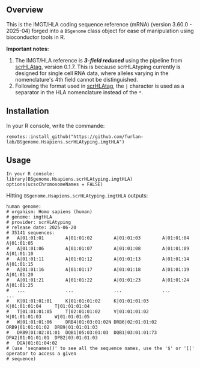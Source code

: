 ## Overview
This is the IMGT/HLA coding sequence reference (mRNA) (version 3.60.0 - 2025-04) forged into a `BSgenome` class object for ease of manipulation using bioconductor tools in R. 

**Important notes:**
1. The IMGT/HLA reference is ***3-field reduced*** using the pipeline from [scrHLAtag](https://github.com/furlan-lab/scrHLAtag/blob/main/scripts/generation_refs.sh), version 0.1.7. This is because scrHLAtyping currently is designed for single cell RNA data, where alleles varying in the nomenclature's 4th field cannot be distinguished. 
2. Following the format used in [scrHLAtag](https://github.com/furlan-lab/scrHLAtag), the `|` character is used as a separator in the HLA nomenclature instead of the `*`.

## Installation 
In your R console, write the commande:
```
remotes::install_github("https://github.com/furlan-lab/BSgenome.Hsapiens.scrHLAtyping.imgtHLA")
```

## Usage 
```
In your R console:
library(BSgenome.Hsapiens.scrHLAtyping.imgtHLA)
options(ucscChromosomeNames = FALSE)
```

Hitting `BSgenome.Hsapiens.scrHLAtyping.imgtHLA` outputs:
```
human genome:
# organism: Homo sapiens (human)
# genome: imgtHLA
# provider: scrHLAtyping
# release date: 2025-06-20
# 35141 sequences:
#   A|01:01:01        A|01:01:02        A|01:01:03        A|01:01:04        A|01:01:05       
#   A|01:01:06        A|01:01:07        A|01:01:08        A|01:01:09        A|01:01:10       
#   A|01:01:11        A|01:01:12        A|01:01:13        A|01:01:14        A|01:01:15       
#   A|01:01:16        A|01:01:17        A|01:01:18        A|01:01:19        A|01:01:20       
#   A|01:01:21        A|01:01:22        A|01:01:23        A|01:01:24        A|01:01:25       
#   ...               ...               ...               ...               ...              
#   K|01:01:01:01     K|01:01:01:02     K|01:01:01:03     K|01:01:01:04     T|01:01:01:04    
#   T|01:01:01:05     T|02:01:01:02     V|01:01:01:02     W|01:01:01:03     W|01:01:01:05    
#   W|01:01:01:06     DRB4|01:03:01:02N DRB6|02:01:01:02  DRB9|01:01:01:02  DRB9|01:01:01:03 
#   DRB9|01:02:01:01  DQB1|05:03:01:03  DQB1|03:01:01:73  DPA2|01:01:01:01  DPB2|03:01:01:03 
#   DOA|01:01:04:02                                                                          
# (use 'seqnames()' to see all the sequence names, use the '$' or '[[' operator to access a given
# sequence)
```

